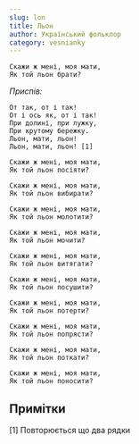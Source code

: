 ```yaml
---
slug: lon
title: Льон
author: Український фольклор
category: vesnianky
---
```

```
Скажи ж мені, моя мати,
Як той льон брати?
```

*Приспів:*

```
От так, от і так!
От і ось як, от і так!
При долині, при лужку,
При крутому бережку.
Льон, мати, льон!
Льон, мати, льон! [1]
```

```
Скажи ж мені, моя мати,
Як той льон посіяти?
```

```
Скажи ж мені, моя мати,
Як той льон вибирати?
```

```
Скажи ж мені, моя мати,
Як той льон молотити?
```

```
Скажи ж мені, моя мати,
Як той льон мочити?
```

```
Скажи ж мені, моя мати,
Як той льон витягати?
```

```
Скажи ж мені, моя мати,
Як той льон посушити?
```

```
Скажи ж мені, моя мати,
Як той льон потерти?
```

```
Скажи ж мені, моя мати,
Як той льон попрясти?
```

```
Скажи ж мені, моя мати,
Як той льон поткати?
```

```
Скажи ж мені, моя мати,
Як той льон поносити?
```

## Примітки

[1] Повторюється що два рядки
